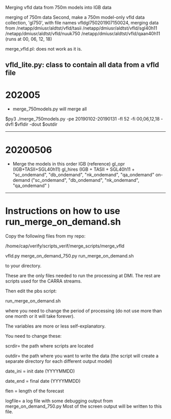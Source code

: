 Merging vfld data from 750m models into IGB data

merging of 750m data
Second, make a 750m model-only vfld data collection, 'gl750', with file names vfldgl750201907150024, merging data from 
/netapp/dmiusr/aldtst/vfld/tasii
/netapp/dmiusr/aldtst/vfld/sgl40h11
/netapp/dmiusr/aldtst/vfld/nuuk750
/netapp/dmiusr/aldtst/vfld/qaan40h11 (runs at 00, 06, 12, 18)

merge_vfld.pl: does not work as it is. 

vfld_lite.py: class to contain all data from a vfld file
-------------------------------
# 202005

- merge_750models.py will merge all 

$py3 ./merge_750models.py -pe 20190102-20190131 -fl 52 -fi 00,06,12,18 -dvfl $vfldir -dout $outdir


---------------------
# 20200506

- Merge the models in this order
IGB (reference)
gl_opr (IGB+TASII+SGL40h11)
gl_hires (IGB + TASII + SGL40h11 +  "sc_ondemand", "db_ondemand", "nk_ondemand", "qa_ondemand" 
on-demand ("sc_ondemand", "db_ondemand", "nk_ondemand", "qa_ondemand" )


---------------------------------------
# Instructions on how to use run_merge_on_demand.sh


Copy the following files from my repo:

/home/cap/verify/scripts_verif/merge_scripts/merge_vfld

vfld.py
merge_on_demand_750.py
run_merge_on_demand.sh

to your directory.

These are the only files needed to run the processing at DMI.
The rest are scripts used for the CARRA streams.


Then edit the pbs script:

run_merge_on_demand.sh

where you need to change the period of processing
(do not use more than one month or it will take forever).

The variables are more or less self-explanatory.

You need to change these:

scrdir= the path where scripts are located

outdir= the path where you want to write the data (the script will create a separate directory for each different output model)

date_ini = init date (YYYYMMDD)

date_end = final date (YYYYMMDD)

flen = length of the forecast

logfile= a log file with some debugging output from merge_on_demand_750.py 
Most of the screen output will be written to this file.
